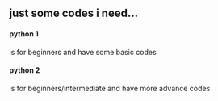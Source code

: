  ## just some codes i need...
 #### python 1
 is for beginners and have some basic codes
  #### python 2
  is for beginners/intermediate and have more advance codes
